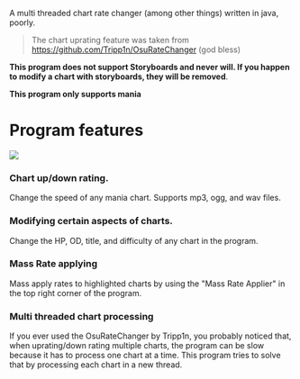 A multi threaded chart rate changer (among other things) written in java, poorly.
>The chart uprating feature was taken from https://github.com/Tripp1n/OsuRateChanger (god bless)

**This program does not support Storyboards and never will. If you happen to modify a chart with storyboards, they will be removed**.

**This program only supports mania**

# Program features

![](https://i.imgur.com/Tffe0mf.png)

### Chart up/down rating.

Change the speed of any mania chart. Supports mp3, ogg, and wav files.

### Modifying certain aspects of charts.

Change the HP, OD, title, and difficulty of any chart in the program.

### Mass Rate applying

Mass apply rates to highlighted charts by using the "Mass Rate Applier" in the top right corner of the program.

### Multi threaded chart processing

If you ever used the OsuRateChanger by Tripp1n, you probably noticed that, when uprating/down rating multiple charts, the program can be slow because it has to process one chart at a time. This program tries to solve that by processing each chart in a new thread.
